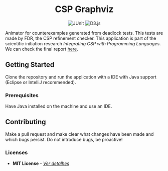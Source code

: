 <h1 align="center">
    CSP Graphviz
</h1>

<p align="center">
  <img alt="JUnit" src="https://img.shields.io/badge/-JUnit-25A162?style=for-the-badge&logo=java&logoColor=white" />
  <img alt="D3.js" src="https://img.shields.io/badge/-D3.js-F9A03C?style=for-the-badge&logo=d3.js&logoColor=white" />
</p>


Animator for counterexamples generated from deadlock tests. This tests are made by FDR, the CSP refinement checker.
This application is part of the scientific initiation research _Integrating CSP with Programming Languages_. We can check the final report [here](https://drive.google.com/file/d/11Td0Bn5epJac_N3WQG3cAgN52Oq340Gi/view?usp=sharing).


## Getting Started
Clone the repository and run the application with a IDE with Java support (Eclipse or IntelliJ recommended).

### Prerequisites
Have Java installed on the machine and use an IDE.

## Contributing
Make a pull request and make clear what changes have been made and which bugs persist. Do not introduce bugs, be proactive!

### Licenses
* **MIT License** - [*Ver detalhes*](./LICENSE.txt)
